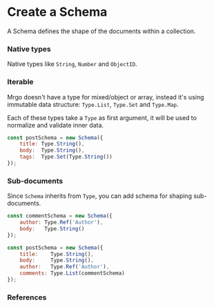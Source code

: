 # Create a Schema

A Schema defines the shape of the documents within a collection.

### Native types

Native types like `String`, `Number` and `ObjectID`.

### Iterable

Mrgo doesn't have a type for mixed/object or array, instead it's using immutable data structure:
`Type.List`, `Type.Set` and `Type.Map`.

Each of these types take a `Type` as first argument, it will be used to normalize and validate
inner data.

```js
const postSchema = new Schema({
    title: Type.String(),
    body:  Type.String(),
    tags:  Type.Set(Type.String())
});
```

### Sub-documents

Since `Schema` inherits from `Type`, you can add schema for shaping sub-documents.

```js
const commentSchema = new Schema({
    author: Type.Ref('Author'),
    body:   Type.String()
});

const postSchema = new Schema({
    title:    Type.String(),
    body:     Type.String(),
    author:   Type.Ref('Author'),
    comments: Type.List(commentSchema)
});
```

### References
